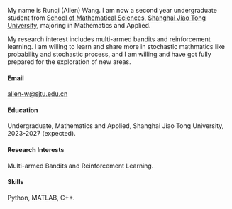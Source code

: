 

My name is Runqi (Allen) Wang. I am now a second year undergraduate student from [School of Mathematical Sciences](https://math.sjtu.edu.cn/), [Shanghai Jiao Tong University](https://www.sjtu.edu.cn/), majoring in Mathematics and Applied. 

My research interest includes multi-armed bandits and reinforcement learning. I am willing to learn and share more in stochastic mathmatics like probability and stochastic process, and I am willing and have got fully prepared for the exploration of new areas. 

#### Email
allen-w@sjtu.edu.cn

#### Education
Undergraduate, Mathematics and Applied, Shanghai Jiao Tong University, 2023-2027 (expected).

#### Research Interests
Multi-armed Bandits and Reinforcement Learning.

#### Skills
Python, MATLAB, C++.

